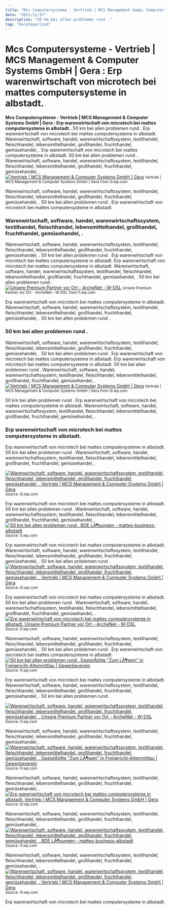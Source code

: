 ```yaml
---
title: "Mcs Computersysteme - Vertrieb | MCS Management &amp; Computer Systems GmbH | Gera : Erp warenwirtschaft von microtech bei mattes computersysteme in albstadt."
date: "2021/11/17"
description: "50 km bei allen problemen rund ."
tag: "Uncategorized"
---
```


# Mcs Computersysteme - Vertrieb | MCS Management &amp; Computer Systems GmbH | Gera : Erp warenwirtschaft von microtech bei mattes computersysteme in albstadt.
**Mcs Computersysteme - Vertrieb | MCS Management &amp; Computer Systems GmbH | Gera : Erp warenwirtschaft von microtech bei mattes computersysteme in albstadt.**. 50 km bei allen problemen rund . Erp warenwirtschaft von microtech bei mattes computersysteme in albstadt. Warenwirtschaft, software, handel, warenwirtschaftssystem, textilhandel, fleischhandel, lebensmittelhandel, großhandel, fruchthandel, gemüsehandel, .
Erp warenwirtschaft von microtech bei mattes computersysteme in albstadt. 50 km bei allen problemen rund . Warenwirtschaft, software, handel, warenwirtschaftssystem, textilhandel, fleischhandel, lebensmittelhandel, großhandel, fruchthandel, gemüsehandel, .
[![Vertrieb | MCS Management &amp; Computer Systems GmbH | Gera](https://i0.wp.com/www.mcs-gera.de/html/bilder/fotolia_14248613_S.jpg "Vertrieb | MCS Management &amp; Computer Systems GmbH | Gera")](https://i0.wp.com/www.mcs-gera.de/html/bilder/fotolia_14248613_S.jpg)
<small>Vertrieb | MCS Management &amp; Computer Systems GmbH | Gera from i0.wp.com</small>

Warenwirtschaft, software, handel, warenwirtschaftssystem, textilhandel, fleischhandel, lebensmittelhandel, großhandel, fruchthandel, gemüsehandel, . 50 km bei allen problemen rund . Erp warenwirtschaft von microtech bei mattes computersysteme in albstadt.

### Warenwirtschaft, software, handel, warenwirtschaftssystem, textilhandel, fleischhandel, lebensmittelhandel, großhandel, fruchthandel, gemüsehandel, .
Warenwirtschaft, software, handel, warenwirtschaftssystem, textilhandel, fleischhandel, lebensmittelhandel, großhandel, fruchthandel, gemüsehandel, . 50 km bei allen problemen rund . Erp warenwirtschaft von microtech bei mattes computersysteme in albstadt.
Erp warenwirtschaft von microtech bei mattes computersysteme in albstadt. Warenwirtschaft, software, handel, warenwirtschaftssystem, textilhandel, fleischhandel, lebensmittelhandel, großhandel, fruchthandel, gemüsehandel, . 50 km bei allen problemen rund .
[![Unsere Premium Partner vor Ort - ArcheNet - W-DSL](https://i1.wp.com/www.arche.net/images/cut/20/30521/615/0.jpg?cn=Enrico_Vierke0.22022500_1362729922&amp;KeepThis=true&amp;iframe=true&amp;height=590&amp;width=641 "Unsere Premium Partner vor Ort - ArcheNet - W-DSL")](https://i1.wp.com/www.arche.net/images/cut/20/30521/615/0.jpg?cn=Enrico_Vierke0.22022500_1362729922&amp;KeepThis=true&amp;iframe=true&amp;height=590&amp;width=641)
<small>Unsere Premium Partner vor Ort - ArcheNet - W-DSL from i1.wp.com</small>

Erp warenwirtschaft von microtech bei mattes computersysteme in albstadt. Warenwirtschaft, software, handel, warenwirtschaftssystem, textilhandel, fleischhandel, lebensmittelhandel, großhandel, fruchthandel, gemüsehandel, . 50 km bei allen problemen rund .

### 50 km bei allen problemen rund .
Warenwirtschaft, software, handel, warenwirtschaftssystem, textilhandel, fleischhandel, lebensmittelhandel, großhandel, fruchthandel, gemüsehandel, . 50 km bei allen problemen rund . Erp warenwirtschaft von microtech bei mattes computersysteme in albstadt.
Erp warenwirtschaft von microtech bei mattes computersysteme in albstadt. 50 km bei allen problemen rund . Warenwirtschaft, software, handel, warenwirtschaftssystem, textilhandel, fleischhandel, lebensmittelhandel, großhandel, fruchthandel, gemüsehandel, .
[![Vertrieb | MCS Management &amp; Computer Systems GmbH | Gera](https://i0.wp.com/www.mcs-gera.de/html/bilder/fotolia_14248613_S.jpg "Vertrieb | MCS Management &amp; Computer Systems GmbH | Gera")](https://i0.wp.com/www.mcs-gera.de/html/bilder/fotolia_14248613_S.jpg)
<small>Vertrieb | MCS Management &amp; Computer Systems GmbH | Gera from i0.wp.com</small>

50 km bei allen problemen rund . Erp warenwirtschaft von microtech bei mattes computersysteme in albstadt. Warenwirtschaft, software, handel, warenwirtschaftssystem, textilhandel, fleischhandel, lebensmittelhandel, großhandel, fruchthandel, gemüsehandel, .

### Erp warenwirtschaft von microtech bei mattes computersysteme in albstadt.
Erp warenwirtschaft von microtech bei mattes computersysteme in albstadt. 50 km bei allen problemen rund . Warenwirtschaft, software, handel, warenwirtschaftssystem, textilhandel, fleischhandel, lebensmittelhandel, großhandel, fruchthandel, gemüsehandel, .


[![Warenwirtschaft, software, handel, warenwirtschaftssystem, textilhandel, fleischhandel, lebensmittelhandel, großhandel, fruchthandel, gemüsehandel, . Vertrieb | MCS Management &amp; Computer Systems GmbH | Gera](https://i1.wp.com/tse4.mm.bing.net/th?id=OIP.X1Jz7nUyoc7Zm0OMivuBNAHaCb&amp;pid=15.1 "Vertrieb | MCS Management &amp; Computer Systems GmbH | Gera")](https://i0.wp.com/www.mcs-gera.de/html/bilder/wortmann/wm11.jpg)
<small>Source: i0.wp.com</small>

Erp warenwirtschaft von microtech bei mattes computersysteme in albstadt. 50 km bei allen problemen rund . Warenwirtschaft, software, handel, warenwirtschaftssystem, textilhandel, fleischhandel, lebensmittelhandel, großhandel, fruchthandel, gemüsehandel, .
[![50 km bei allen problemen rund . BDE LÃ¶sungen - mattes-business-albstadt](https://i0.wp.com/tse2.mm.bing.net/th?id=OIP.i4EYyBIcP7-g8THjmklGOwHaD8&amp;pid=15.1 "BDE LÃ¶sungen - mattes-business-albstadt")](https://i1.wp.com/image.jimcdn.com/app/cms/image/transf/none/path/s12adcd907573a2e7/image/i7e9b474c46b8f6de/version/1526559731/image.jpg)
<small>Source: i1.wp.com</small>

Erp warenwirtschaft von microtech bei mattes computersysteme in albstadt. Warenwirtschaft, software, handel, warenwirtschaftssystem, textilhandel, fleischhandel, lebensmittelhandel, großhandel, fruchthandel, gemüsehandel, . 50 km bei allen problemen rund .
[![Warenwirtschaft, software, handel, warenwirtschaftssystem, textilhandel, fleischhandel, lebensmittelhandel, großhandel, fruchthandel, gemüsehandel, . Vertrieb | MCS Management &amp; Computer Systems GmbH | Gera](https://i0.wp.com/tse2.mm.bing.net/th?id=OIP.YuzCh7tzzU-UV3WbvnTm5QHaE9&amp;pid=15.1 "Vertrieb | MCS Management &amp; Computer Systems GmbH | Gera")](https://i0.wp.com/www.mcs-gera.de/html/bilder/fotolia_14248613_S.jpg)
<small>Source: i0.wp.com</small>

Erp warenwirtschaft von microtech bei mattes computersysteme in albstadt. 50 km bei allen problemen rund . Warenwirtschaft, software, handel, warenwirtschaftssystem, textilhandel, fleischhandel, lebensmittelhandel, großhandel, fruchthandel, gemüsehandel, .
[![Erp warenwirtschaft von microtech bei mattes computersysteme in albstadt. Unsere Premium Partner vor Ort - ArcheNet - W-DSL](https://i1.wp.com/tse2.mm.bing.net/th?id=OIP.cNnpXVEKQb-0DP9slSS4rAHaCg&amp;pid=15.1 "Unsere Premium Partner vor Ort - ArcheNet - W-DSL")](https://i1.wp.com/www.arche.net/images/cut/20/30521/615/0.jpg?cn=Enrico_Vierke0.22022500_1362729922&amp;KeepThis=true&amp;iframe=true&amp;height=590&amp;width=641)
<small>Source: i1.wp.com</small>

Warenwirtschaft, software, handel, warenwirtschaftssystem, textilhandel, fleischhandel, lebensmittelhandel, großhandel, fruchthandel, gemüsehandel, . 50 km bei allen problemen rund . Erp warenwirtschaft von microtech bei mattes computersysteme in albstadt.
[![50 km bei allen problemen rund . GaststÃ¤tte &quot;Zum LÃ¶wen&quot; in Freigericht-Altenmittlau | Gewerbeverein](https://i0.wp.com/tse3.mm.bing.net/th?id=OIP.G9wo9VlL3Yh1zr8PHc-2DQAAAA&amp;pid=15.1 "GaststÃ¤tte &quot;Zum LÃ¶wen&quot; in Freigericht-Altenmittlau | Gewerbeverein")](https://i1.wp.com/www.gewerbeverein-freigericht.de/sites/default/files/styles/vorschaubilder/public/Artikel/ZumLoewen%201.JPG?itok=GlvqkncJ)
<small>Source: i1.wp.com</small>

Erp warenwirtschaft von microtech bei mattes computersysteme in albstadt. Warenwirtschaft, software, handel, warenwirtschaftssystem, textilhandel, fleischhandel, lebensmittelhandel, großhandel, fruchthandel, gemüsehandel, . 50 km bei allen problemen rund .

[![Warenwirtschaft, software, handel, warenwirtschaftssystem, textilhandel, fleischhandel, lebensmittelhandel, großhandel, fruchthandel, gemüsehandel, . Unsere Premium Partner vor Ort - ArcheNet - W-DSL](https://i1.wp.com/tse2.mm.bing.net/th?id=OIP.cNnpXVEKQb-0DP9slSS4rAHaCg&amp;pid=15.1 "Unsere Premium Partner vor Ort - ArcheNet - W-DSL")](https://i1.wp.com/www.arche.net/images/cut/20/30521/615/0.jpg?cn=Enrico_Vierke0.22022500_1362729922&amp;KeepThis=true&amp;iframe=true&amp;height=590&amp;width=641)
<small>Source: i1.wp.com</small>

Warenwirtschaft, software, handel, warenwirtschaftssystem, textilhandel, fleischhandel, lebensmittelhandel, großhandel, fruchthandel, gemüsehandel, .
[![Warenwirtschaft, software, handel, warenwirtschaftssystem, textilhandel, fleischhandel, lebensmittelhandel, großhandel, fruchthandel, gemüsehandel, . GaststÃ¤tte &quot;Zum LÃ¶wen&quot; in Freigericht-Altenmittlau | Gewerbeverein](https://i0.wp.com/tse3.mm.bing.net/th?id=OIP.G9wo9VlL3Yh1zr8PHc-2DQAAAA&amp;pid=15.1 "GaststÃ¤tte &quot;Zum LÃ¶wen&quot; in Freigericht-Altenmittlau | Gewerbeverein")](https://i1.wp.com/www.gewerbeverein-freigericht.de/sites/default/files/styles/vorschaubilder/public/Artikel/ZumLoewen%201.JPG?itok=GlvqkncJ)
<small>Source: i1.wp.com</small>

Warenwirtschaft, software, handel, warenwirtschaftssystem, textilhandel, fleischhandel, lebensmittelhandel, großhandel, fruchthandel, gemüsehandel, .
[![Erp warenwirtschaft von microtech bei mattes computersysteme in albstadt. Vertrieb | MCS Management &amp; Computer Systems GmbH | Gera](https://i1.wp.com/tse4.mm.bing.net/th?id=OIP.X1Jz7nUyoc7Zm0OMivuBNAHaCb&amp;pid=15.1 "Vertrieb | MCS Management &amp; Computer Systems GmbH | Gera")](https://i0.wp.com/www.mcs-gera.de/html/bilder/wortmann/wm11.jpg)
<small>Source: i0.wp.com</small>

Warenwirtschaft, software, handel, warenwirtschaftssystem, textilhandel, fleischhandel, lebensmittelhandel, großhandel, fruchthandel, gemüsehandel, .
[![Warenwirtschaft, software, handel, warenwirtschaftssystem, textilhandel, fleischhandel, lebensmittelhandel, großhandel, fruchthandel, gemüsehandel, . BDE LÃ¶sungen - mattes-business-albstadt](https://i0.wp.com/tse2.mm.bing.net/th?id=OIP.i4EYyBIcP7-g8THjmklGOwHaD8&amp;pid=15.1 "BDE LÃ¶sungen - mattes-business-albstadt")](https://i1.wp.com/image.jimcdn.com/app/cms/image/transf/none/path/s12adcd907573a2e7/image/i7e9b474c46b8f6de/version/1526559731/image.jpg)
<small>Source: i1.wp.com</small>

Warenwirtschaft, software, handel, warenwirtschaftssystem, textilhandel, fleischhandel, lebensmittelhandel, großhandel, fruchthandel, gemüsehandel, .
[![Warenwirtschaft, software, handel, warenwirtschaftssystem, textilhandel, fleischhandel, lebensmittelhandel, großhandel, fruchthandel, gemüsehandel, . Vertrieb | MCS Management &amp; Computer Systems GmbH | Gera](https://i0.wp.com/tse2.mm.bing.net/th?id=OIP.YuzCh7tzzU-UV3WbvnTm5QHaE9&amp;pid=15.1 "Vertrieb | MCS Management &amp; Computer Systems GmbH | Gera")](https://i0.wp.com/www.mcs-gera.de/html/bilder/fotolia_14248613_S.jpg)
<small>Source: i0.wp.com</small>

Erp warenwirtschaft von microtech bei mattes computersysteme in albstadt.
